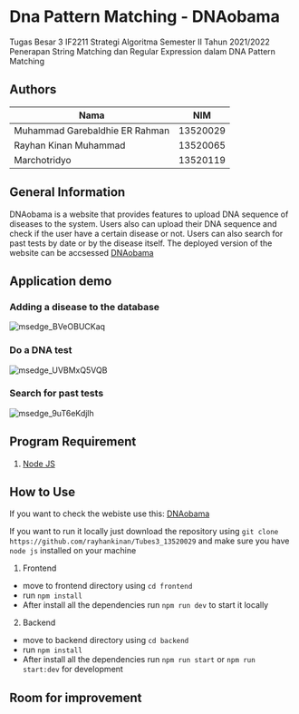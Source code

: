 # Dna Pattern Matching - DNAobama
Tugas Besar 3 IF2211 Strategi Algoritma Semester II Tahun 2021/2022 Penerapan String Matching dan Regular Expression dalam DNA Pattern Matching

## Authors

| Nama                  | NIM      |
| --------------------- | -------- |
| Muhammad Garebaldhie ER Rahman| 13520029 |
| Rayhan Kinan Muhammad | 13520065 |
| Marchotridyo | 13520119 |

## General Information
DNAobama is a website that provides features to upload DNA sequence of diseases to the system. Users also can upload their DNA sequence and check if the user have a certain disease or not. Users can also search for past tests by date or by the disease itself. The deployed version of the website can be accsessed [DNAobama](https://dna-obama.vercel.app/) 

## Application demo
### Adding a disease to the database
![msedge_BVeOBUCKaq](https://user-images.githubusercontent.com/29671825/165944822-ae7f00fc-7359-4a04-a2a6-22d04f4c79a7.gif)
### Do a DNA test
![msedge_UVBMxQ5VQB](https://user-images.githubusercontent.com/29671825/165944910-565be332-610f-4107-a52e-cd1c9e2940a6.gif)
### Search for past tests
![msedge_9uT6eKdjlh](https://user-images.githubusercontent.com/29671825/165945160-200910f8-9fe0-4bf8-b805-2b492e536a08.gif)


## Program Requirement
1. [Node JS](https://nodejs.org/en/)

## How to Use

If you want to check the webiste use this: [DNAobama](https://dna-obama.vercel.app/)

If you want to run it locally just download the repository using `git clone https://github.com/rayhankinan/Tubes3_13520029` and make sure you have `node js` installed on your machine

1. Frontend
* move to frontend directory using `cd frontend`
* run `npm install`
* After install all the dependencies run `npm run dev` to start it locally

2. Backend
*  move to backend directory using `cd backend`
*  run `npm install`
*  After install all the dependencies run `npm run start` or `npm run start:dev` for development

## Room for improvement


